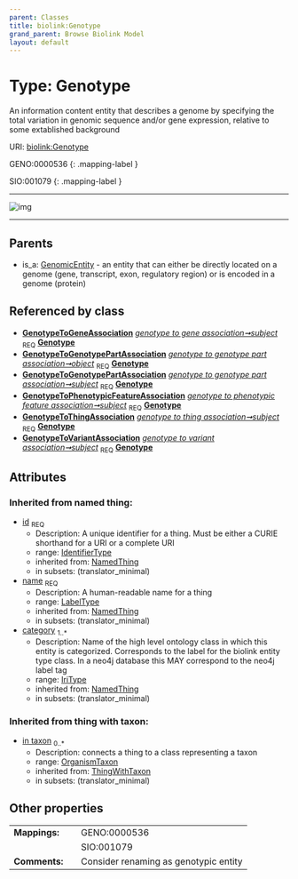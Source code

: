 ```yaml
---
parent: Classes
title: biolink:Genotype
grand_parent: Browse Biolink Model
layout: default
---
```


# Type: Genotype


An information content entity that describes a genome by specifying the total variation in genomic sequence and/or gene expression, relative to some extablished background

URI: [biolink:Genotype](https://w3id.org/biolink/vocab/Genotype)

GENO:0000536
{: .mapping-label }

SIO:001079
{: .mapping-label }


---

![img](http://yuml.me/diagram/nofunky;dir:TB/class/[OrganismTaxon]%3Cin%20taxon(i)%200..*-%20[Genotype%7Cid(i):identifier_type;name(i):label_type;category(i):iri_type%20%2B],%20[GenotypeToGeneAssociation]-%20subject%201..1%3E[Genotype],%20[GenotypeToGenotypePartAssociation]-%20object%201..1%3E[Genotype],%20[GenotypeToGenotypePartAssociation]-%20subject%201..1%3E[Genotype],%20[GenotypeToPhenotypicFeatureAssociation]-%20subject%201..1%3E[Genotype],%20[GenotypeToThingAssociation]-%20subject%201..1%3E[Genotype],%20[GenotypeToVariantAssociation]-%20subject%201..1%3E[Genotype],%20[GenomicEntity]%5E-[Genotype])

---


## Parents

 *  is_a: [GenomicEntity](GenomicEntity.md) - an entity that can either be directly located on a genome (gene, transcript, exon, regulatory region) or is encoded in a genome (protein)

## Referenced by class

 *  **[GenotypeToGeneAssociation](GenotypeToGeneAssociation.md)** *[genotype to gene association➞subject](genotype_to_gene_association_subject.md)*  <sub>REQ</sub>  **[Genotype](Genotype.md)**
 *  **[GenotypeToGenotypePartAssociation](GenotypeToGenotypePartAssociation.md)** *[genotype to genotype part association➞object](genotype_to_genotype_part_association_object.md)*  <sub>REQ</sub>  **[Genotype](Genotype.md)**
 *  **[GenotypeToGenotypePartAssociation](GenotypeToGenotypePartAssociation.md)** *[genotype to genotype part association➞subject](genotype_to_genotype_part_association_subject.md)*  <sub>REQ</sub>  **[Genotype](Genotype.md)**
 *  **[GenotypeToPhenotypicFeatureAssociation](GenotypeToPhenotypicFeatureAssociation.md)** *[genotype to phenotypic feature association➞subject](genotype_to_phenotypic_feature_association_subject.md)*  <sub>REQ</sub>  **[Genotype](Genotype.md)**
 *  **[GenotypeToThingAssociation](GenotypeToThingAssociation.md)** *[genotype to thing association➞subject](genotype_to_thing_association_subject.md)*  <sub>REQ</sub>  **[Genotype](Genotype.md)**
 *  **[GenotypeToVariantAssociation](GenotypeToVariantAssociation.md)** *[genotype to variant association➞subject](genotype_to_variant_association_subject.md)*  <sub>REQ</sub>  **[Genotype](Genotype.md)**

## Attributes


### Inherited from named thing:

 * [id](id.md)  <sub>REQ</sub>
    * Description: A unique identifier for a thing. Must be either a CURIE shorthand for a URI or a complete URI
    * range: [IdentifierType](types/IdentifierType.md)
    * inherited from: [NamedThing](NamedThing.md)
    * in subsets: (translator_minimal)
 * [name](name.md)  <sub>REQ</sub>
    * Description: A human-readable name for a thing
    * range: [LabelType](types/LabelType.md)
    * inherited from: [NamedThing](NamedThing.md)
    * in subsets: (translator_minimal)
 * [category](category.md)  <sub>1..*</sub>
    * Description: Name of the high level ontology class in which this entity is categorized. Corresponds to the label for the biolink entity type class. In a neo4j database this MAY correspond to the neo4j label tag
    * range: [IriType](types/IriType.md)
    * inherited from: [NamedThing](NamedThing.md)
    * in subsets: (translator_minimal)

### Inherited from thing with taxon:

 * [in taxon](in_taxon.md)  <sub>0..*</sub>
    * Description: connects a thing to a class representing a taxon
    * range: [OrganismTaxon](OrganismTaxon.md)
    * inherited from: [ThingWithTaxon](ThingWithTaxon.md)
    * in subsets: (translator_minimal)

## Other properties

|  |  |  |
| --- | --- | --- |
| **Mappings:** | | GENO:0000536 |
|  | | SIO:001079 |
| **Comments:** | | Consider renaming as genotypic entity |

